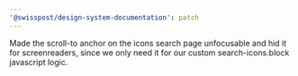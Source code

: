 ```yaml
---
'@swisspost/design-system-documentation': patch
---
```


Made the scroll-to anchor on the icons search page unfocusable and hid it for screenreaders, since we only need it for our custom search-icons.block javascript logic.
